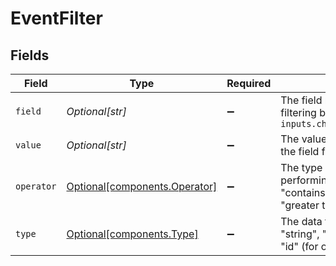 # EventFilter


## Fields

| Field                                                                                              | Type                                                                                               | Required                                                                                           | Description                                                                                        |
| -------------------------------------------------------------------------------------------------- | -------------------------------------------------------------------------------------------------- | -------------------------------------------------------------------------------------------------- | -------------------------------------------------------------------------------------------------- |
| `field`                                                                                            | *Optional[str]*                                                                                    | :heavy_minus_sign:                                                                                 | The field name that you are filtering by like `metadata.cost`, `inputs.chat_history.0.content`     |
| `value`                                                                                            | *Optional[str]*                                                                                    | :heavy_minus_sign:                                                                                 | The value that you are filtering the field for                                                     |
| `operator`                                                                                         | [Optional[components.Operator]](../../models/components/operator.md)                               | :heavy_minus_sign:                                                                                 | The type of filter you are performing - "is", "is not", "contains", "not contains", "greater than" |
| `type`                                                                                             | [Optional[components.Type]](../../models/components/type.md)                                       | :heavy_minus_sign:                                                                                 | The data type you are using - "string", "number", "boolean", "id" (for object ids)                 |